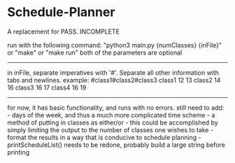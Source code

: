 # Schedule-Planner
A replacement for PASS.
INCOMPLETE

run with the following command: "python3 main.py {numClasses} {inFile}" or "make" or "make run"
both of the parameters are optional

--------
in inFile, separate imperatives with '#'. Separate all other information with tabs and newlines. example:
#class1#class2#class3
class1	12	13
class2	14	16
class3	16	17
class4	16	19

--------

for now, it has basic functionality, and runs with no errors.
still need to add:
	- days of the week, and thus a much more complicated time scheme
	- a method of putting in classes as either/or - this could be accomplished by simply limiting the output to the number of classes one wishes to take
	- format the results in a way that is conducive to schedule planning
	- printScheduleList() needs to be redone, probably build a large string before printing

